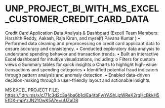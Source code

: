 # UNP_PROJECT_BI_WITH_MS_EXCEL_CUSTOMER_CREDIT_CARD_DATA

Credit Card Application Data Analysis & Dashboard (Excel)
Team Members: Harshith Reddy, Aakash, Raja Kiran, and myself( Pavana Kumar )
•	Performed data cleaning and preprocessing on credit card applicant data to ensure accuracy and consistency.
•	Conducted exploratory data analysis to understand spending behavior and transaction trends.
•	Built an interactive Excel dashboard for intuitive visualizations, including:
o	Filters for custom views
o	Summary tables for quick insights
o	Charts to highlight high-value transactions and spending categories
•	Identified potential fraud indicators through pattern analysis and anomaly detection.
•	Enabled data-driven decision-making through a user-friendly layout and actionable insights.



MS EXCEL PROJECT FILE: https://1drv.ms/x/c/71c3d2c3a4ba6b1d/Ea4tbFwYAShLjzWReK2rgHcBkkH5EfDX-mpYzJN21OwK5A?e=uUZaD8
